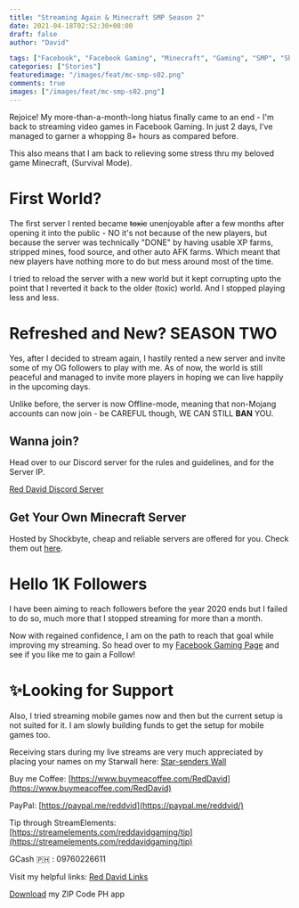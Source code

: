 ```yaml
---
title: "Streaming Again & Minecraft SMP Season 2"
date: 2021-04-18T02:52:30+08:00
draft: false
author: "David"

tags: ["Facebook", "Facebook Gaming", "Minecraft", "Gaming", "SMP", "Shockbyte"]
categories: ["Stories"]
featuredimage: "/images/feat/mc-smp-s02.png"
comments: true
images: ["/images/feat/mc-smp-s02.png"]
---
```


Rejoice! My more-than-a-month-long hiatus finally came to an end - I'm back to streaming video games in Facebook Gaming. In just 2 days, I've managed to garner a whopping 8+ hours as compared before.

This also means that I am back to relieving some stress thru my beloved game Minecraft, (Survival Mode).

# First World?

The first server I rented became <strike>toxic</strike> unenjoyable after a few months after opening it into the public - NO it's not because of the new players, but because the server was technically "DONE" by having usable XP farms, stripped mines, food source, and other auto AFK farms. Which meant that new players have nothing more to do but mess around most of the time.

I tried to reload the server with a new world but it kept corrupting upto the point that I reverted it back to the older (toxic) world. And I stopped playing less and less.

# Refreshed and New? SEASON TWO

Yes, after I decided to stream again, I hastily rented a new server and invite some of my OG followers to play with me. As of now, the world is still peaceful and managed to invite more players in hoping we can live happily in the upcoming days.

Unlike before, the server is now Offline-mode, meaning that non-Mojang accounts can now join - be CAREFUL though, WE CAN STILL **BAN** YOU.

## Wanna join?

Head over to our Discord server for the rules and guidelines, and for the Server IP.

[Red David Discord Server](https://discord.gg/rKnJb4J)

## Get Your Own Minecraft Server

Hosted by Shockbyte, cheap and reliable servers are offered for you. Check them out [here](https://bit.ly/ShockByteMC).

# Hello 1K Followers

I have been aiming to reach followers before the year 2020 ends but I failed to do so, much more that I stopped streaming for more than a month.

Now with regained confidence, I am on the path to reach that goal while improving my streaming. So head over to my [Facebook Gaming Page](https://fb.gg/RedDavidGG) and see if you like me to gain a Follow!

# ✨Looking for Support

Also, I tried streaming mobile games now and then but the current setup is not suited for it. I am slowly building funds to get the setup for mobile games too.

Receiving stars during my live streams are very much appreciated by placing your names on my Starwall here: [Star-senders Wall](https://reddavid.me/starwall)

Buy me Coffee: [https://www.buymeacoffee.com/RedDavid](https://www.buymeacoffee.com/RedDavid)

PayPal: [https://paypal.me/reddvid](https://paypal.me/reddvid/)

Tip through StreamElements: [https://streamelements.com/reddavidgaming/tip](https://streamelements.com/reddavidgaming/tip)

GCash 🇵🇭 : 09760226611

Visit my helpful links: [Red David Links](https://reddavid.me/links)

[Download](https://reddavid.me/zipcodeph-app/) my ZIP Code PH app

